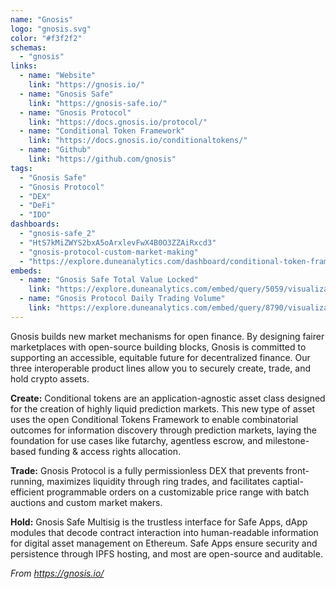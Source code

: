 ```yaml
---
name: "Gnosis"
logo: "gnosis.svg"
color: "#f3f2f2"
schemas:
  - "gnosis"
links:
  - name: "Website"
    link: "https://gnosis.io/"
  - name: "Gnosis Safe"
    link: "https://gnosis-safe.io/"
  - name: "Gnosis Protocol"
    link: "https://docs.gnosis.io/protocol/"
  - name: "Conditional Token Framework"
    link: "https://docs.gnosis.io/conditionaltokens/"
  - name: "Github"
    link: "https://github.com/gnosis"
tags:
  - "Gnosis Safe"
  - "Gnosis Protocol"
  - "DEX"
  - "DeFi"
  - "IDO"
dashboards:
  - "gnosis-safe_2"
  - "HtS7kMiZWYS2bxA5oArxlevFwX4B0O3ZZAiRxcd3"
  - "gnosis-protocol-custom-market-making"
  - "https://explore.duneanalytics.com/dashboard/conditional-token-framework_1"
embeds:
  - name: "Gnosis Safe Total Value Locked"
    link: "https://explore.duneanalytics.com/embed/query/5059/visualization/9969?api_key=d4YzPKwiyQGjBfvHMu9QlA23a4ZdlGBTz7Et01nw"
  - name: "Gnosis Protocol Daily Trading Volume"
    link: "https://explore.duneanalytics.com/embed/query/8790/visualization/17606?api_key=jN8q3XqC8sWUnHw2uzLciDLXNPmv0I4IDYcJA5W3"
---
```


Gnosis builds new market mechanisms for open finance. By designing fairer marketplaces with open-source building blocks, Gnosis is committed to supporting an accessible, equitable future for decentralized finance. Our three interoperable product lines allow you to securely create, trade, and hold crypto assets.

**Create:** Conditional tokens are an application-agnostic asset class designed for the creation of highly liquid prediction markets. This new type of asset uses the open Conditional Tokens Framework to enable combinatorial outcomes for information discovery through prediction markets, laying the foundation for use cases like futarchy, agentless escrow, and milestone-based funding & access rights allocation.

**Trade:** Gnosis Protocol is a fully permissionless DEX that prevents front-running, maximizes liquidity through ring trades, and facilitates captial-efficient programmable orders on a customizable price range with batch auctions and custom market makers.

**Hold:** Gnosis Safe Multisig is the trustless interface for Safe Apps, dApp modules that decode contract interaction into human-readable information for digital asset management on Ethereum. Safe Apps ensure security and persistence through IPFS hosting, and most are open-source and auditable.

*From https://gnosis.io/*
